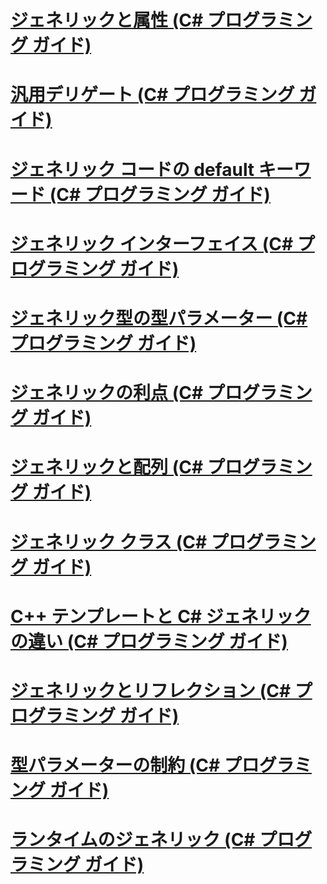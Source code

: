 # [ジェネリックと属性 (C# プログラミング ガイド)](generics-and-attributes.md)
# [汎用デリゲート (C# プログラミング ガイド)](generic-delegates.md)
# [ジェネリック コードの default キーワード (C# プログラミング ガイド)](default-keyword-in-generic-code.md)
# [ジェネリック インターフェイス (C# プログラミング ガイド)](generic-interfaces.md)
# [ジェネリック型の型パラメーター (C# プログラミング ガイド)](generic-type-parameters.md)
# [ジェネリックの利点 (C# プログラミング ガイド)](benefits-of-generics.md)
# [ジェネリックと配列 (C# プログラミング ガイド)](generics-and-arrays.md)
# [ジェネリック クラス (C# プログラミング ガイド)](generic-classes.md)
# [C++ テンプレートと C# ジェネリックの違い (C# プログラミング ガイド)](differences-between-cpp-templates-and-csharp-generics.md)
# [ジェネリックとリフレクション (C# プログラミング ガイド)](generics-and-reflection.md)
# [型パラメーターの制約 (C# プログラミング ガイド)](constraints-on-type-parameters.md)
# [ランタイムのジェネリック (C# プログラミング ガイド)](generics-in-the-run-time.md)
